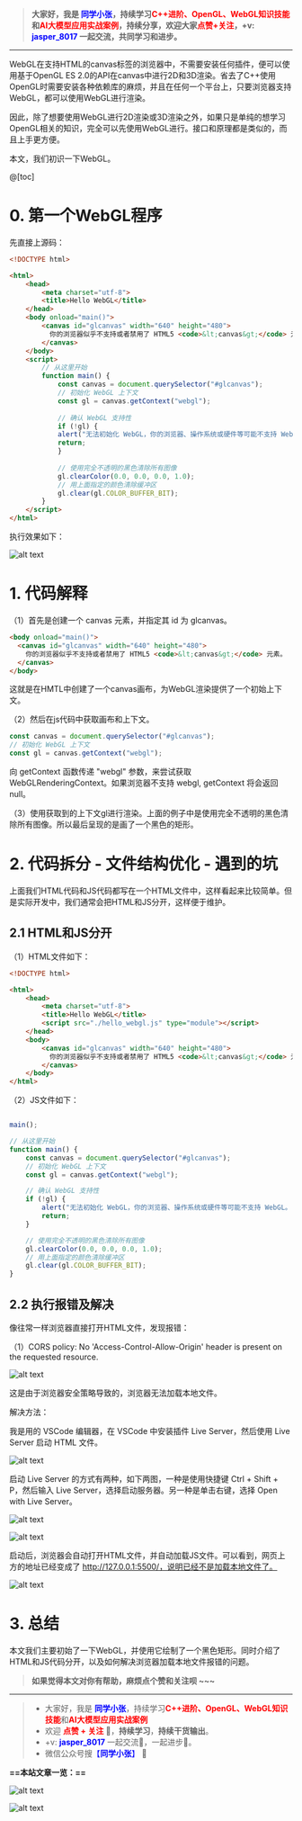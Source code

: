 > **大家好，我是 <font color=blue>同学小张</font>，持续学习<font color=red>C++进阶、OpenGL、WebGL知识技能</font>和<font color=red>AI大模型应用实战案例</font>，持续分享，欢迎大家<font color=red>点赞+关注</font>，+v: <font color=blue>**jasper_8017**</font> 一起交流，共同学习和进步。**
---

WebGL在支持HTML的canvas标签的浏览器中，不需要安装任何插件，便可以使用基于OpenGL ES 2.0的API在canvas中进行2D和3D渲染。省去了C++使用OpenGL时需要安装各种依赖库的麻烦，并且在任何一个平台上，只要浏览器支持WebGL，都可以使用WebGL进行渲染。

因此，除了想要使用WebGL进行2D渲染或3D渲染之外，如果只是单纯的想学习OpenGL相关的知识，完全可以先使用WebGL进行。接口和原理都是类似的，而且上手更方便。

本文，我们初识一下WebGL。

@[toc]

# 0. 第一个WebGL程序

先直接上源码：

```html
<!DOCTYPE html>

<html>
    <head>
        <meta charset="utf-8">
        <title>Hello WebGL</title>
    </head>
    <body onload="main()">
        <canvas id="glcanvas" width="640" height="480">
          你的浏览器似乎不支持或者禁用了 HTML5 <code>&lt;canvas&gt;</code> 元素。
        </canvas>
    </body>
    <script>
        // 从这里开始
        function main() {
            const canvas = document.querySelector("#glcanvas");
            // 初始化 WebGL 上下文
            const gl = canvas.getContext("webgl");
        
            // 确认 WebGL 支持性
            if (!gl) {
            alert("无法初始化 WebGL，你的浏览器、操作系统或硬件等可能不支持 WebGL。");
            return;
            }
        
            // 使用完全不透明的黑色清除所有图像
            gl.clearColor(0.0, 0.0, 0.0, 1.0);
            // 用上面指定的颜色清除缓冲区
            gl.clear(gl.COLOR_BUFFER_BIT);
        }
    </script>  
</html>
```
执行效果如下：

![alt text](image.png)

# 1. 代码解释

（1）首先是创建一个 canvas 元素，并指定其 id 为 glcanvas。

```html
<body onload="main()">
  <canvas id="glcanvas" width="640" height="480">
    你的浏览器似乎不支持或者禁用了 HTML5 <code>&lt;canvas&gt;</code> 元素。
  </canvas>
</body>
```

这就是在HMTL中创建了一个canvas画布，为WebGL渲染提供了一个初始上下文。

（2）然后在js代码中获取画布和上下文。

```js
const canvas = document.querySelector("#glcanvas");
// 初始化 WebGL 上下文
const gl = canvas.getContext("webgl");
```
向 getContext 函数传递 "webgl" 参数，来尝试获取WebGLRenderingContext。如果浏览器不支持 webgl, getContext 将会返回 null。

（3）使用获取到的上下文gl进行渲染。上面的例子中是使用完全不透明的黑色清除所有图像。所以最后呈现的是画了一个黑色的矩形。


# 2. 代码拆分 - 文件结构优化 - 遇到的坑

上面我们HTML代码和JS代码都写在一个HTML文件中，这样看起来比较简单。但是实际开发中，我们通常会把HTML和JS分开，这样便于维护。

## 2.1 HTML和JS分开

（1）HTML文件如下：

```html
<!DOCTYPE html>

<html>
    <head>
        <meta charset="utf-8">
        <title>Hello WebGL</title>
        <script src="./hello_webgl.js" type="module"></script>
    </head>
    <body>
        <canvas id="glcanvas" width="640" height="480">
          你的浏览器似乎不支持或者禁用了 HTML5 <code>&lt;canvas&gt;</code> 元素。
        </canvas>
    </body>
</html>
```

（2）JS文件如下：

```js

main();

// 从这里开始
function main() {
    const canvas = document.querySelector("#glcanvas");
    // 初始化 WebGL 上下文
    const gl = canvas.getContext("webgl");

    // 确认 WebGL 支持性
    if (!gl) {
        alert("无法初始化 WebGL，你的浏览器、操作系统或硬件等可能不支持 WebGL。");
        return;
    }

    // 使用完全不透明的黑色清除所有图像
    gl.clearColor(0.0, 0.0, 0.0, 1.0);
    // 用上面指定的颜色清除缓冲区
    gl.clear(gl.COLOR_BUFFER_BIT);
}
```

## 2.2 执行报错及解决

像往常一样浏览器直接打开HTML文件，发现报错：

（1）CORS policy: No 'Access-Control-Allow-Origin' header is present on the requested resource.

![alt text](image-1.png)

这是由于浏览器安全策略导致的，浏览器无法加载本地文件。

解决方法：

我是用的 VSCode 编辑器，在 VSCode 中安装插件 Live Server，然后使用 Live Server 启动 HTML 文件。

![alt text](image-2.png)

启动 Live Server 的方式有两种，如下两图，一种是使用快捷键 Ctrl + Shift + P，然后输入 Live Server，选择启动服务器。另一种是单击右键，选择 Open with Live Server。

![alt text](image-3.png)

![alt text](image-4.png)

启动后，浏览器会自动打开HTML文件，并自动加载JS文件。可以看到，网页上方的地址已经变成了 http://127.0.0.1:5500/，说明已经不是加载本地文件了。

![alt text](image-5.png)

# 3. 总结

本文我们主要初始了一下WebGL，并使用它绘制了一个黑色矩形。同时介绍了HTML和JS代码分开，以及如何解决浏览器加载本地文件报错的问题。

> **如果觉得本文对你有帮助，麻烦点个赞和关注呗 ~~~**

---

> - 大家好，我是 <font color=blue>**同学小张**</font>，持续学习<font color=red>**C++进阶、OpenGL、WebGL知识技能**</font>和<font color=red>**AI大模型应用实战案例**</font>
> - 欢迎 <font color=red>**点赞 + 关注**</font> 👏，**持续学习**，**持续干货输出**。
> - +v: <font color=blue>**jasper_8017**</font> 一起交流💬，一起进步💪。
> - 微信公众号搜<font color=blue>【**同学小张**】</font> 🙏

**==本站文章一览：==**

![alt text](image-6.png)

![alt text](image-7.png)